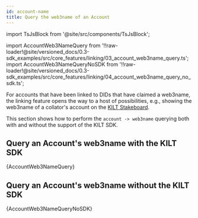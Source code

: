 ```yaml
---
id: account-name
title: Query the web3name of an Account
---
```


import TsJsBlock from '@site/src/components/TsJsBlock';

import AccountWeb3NameQuery from '!!raw-loader!@site/versioned_docs/0.3-sdk_examples/src/core_features/linking/03_account_web3name_query.ts';
import AccountWeb3NameQueryNoSDK from '!!raw-loader!@site/versioned_docs/0.3-sdk_examples/src/core_features/linking/04_account_web3name_query_no_sdk.ts';

For accounts that have been linked to DIDs that have claimed a web3name, the linking feature opens the way to a host of possibilities, e.g., showing the web3name of a collator's account on the [KILT Stakeboard][kilt-stakeboard].

This section shows how to perform the `account -> web3name` querying both with and without the support of the KILT SDK.

## Query an Account's web3name with the KILT SDK

<TsJsBlock>
  {AccountWeb3NameQuery}
</TsJsBlock>

## Query an Account's web3name without the KILT SDK

<TsJsBlock>
  {AccountWeb3NameQueryNoSDK}
</TsJsBlock>

[kilt-stakeboard]: https://stakeboard.kilt.io/
